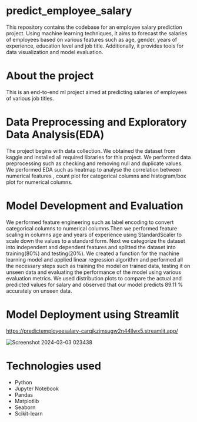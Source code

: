 # predict_employee_salary
This repository contains the codebase for an employee salary prediction project. Using machine learning techniques, it aims to forecast the salaries of employees based on various features such as age, gender, years of experience, education level and  job title. Additionally, it provides tools for data visualization and model evaluation.
# About the project
This is an end-to-end ml project aimed at predicting salaries of employees of various job titles.
# Data Preprocessing and Exploratory Data Analysis(EDA)
The project begins with data collection. We obtained the dataset from kaggle and installed all required libraries for this project. We performed data preprocessing such as checking and removing null and duplicate values. We performed EDA such as heatmap to analyse the correlation between numerical features , count plot for categorical columns and histogram/box plot for numerical columns.
# Model Development and Evaluation
We performed feature engineering such as label encoding to convert categorical columns to numerical columns.Then we performed feature scaling in columns age and years of experience using StandardScaler to scale down the values to a standard form. Next we categorize the dataset into independent and dependent features and splitted the dataset into training(80%) and testing(20%). We created a function for the machine learning model and applied linear regression algorithm and performed all the necessary steps such as training the model on trained data, testing it on unseen data and evaluating the performance of the model using various evaluation metrics. We used distribution plots to compare the actual and predicted values for salary and observed that our model predicts 89.11 % accurately on unseen data.
# Model Deployment using Streamlit
https://predictemployeesalary-carqjkzjmsugw2n44llwx5.streamlit.app/

![Screenshot 2024-03-03 023438](https://github.com/tulika105/predict_employee_salary/assets/159255355/41560dda-7cf4-437b-b7bf-5e89ab4ba45a)

# Technologies used
-	Python
-	Jupyter Notebook
-	Pandas
-	Matplotlib
-	Seaborn
-	Scikit-learn
